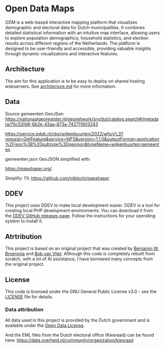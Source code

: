 # Open Data Maps

ODM is a web-based interactive mapping platform that visualizes demographic and electoral data for Dutch municipalities. It combines detailed statistical information with an intuitive map interface, allowing users to explore population demographics, household statistics, and election results across different regions of the Netherlands. The platform is designed to be user-friendly and accessible, providing valuable insights through dynamic visualizations and interactive features.

## Architecture

The aim for this application is to be easy to deploy on shared hosting webservers.
See [architecture.md](architecture.md) for more information.

## Data

Source gemeenten GeoJSon
https://nationaalgeoregister.nl/geonetwork/srv/dut/catalog.search#/metadata/70c52fd8-6b2e-42aa-873a-742711903243

https://service.pdok.nl/cbs/wijkenbuurten/2022/wfs/v1_0?request=GetFeature&service=WFS&version=1.1.0&outputFormat=application%2Fjson%3B%20subtype%3Dgeojson&typeName=wijkenbuurten:gemeenten

gemeenten.json GeoJSON simplified with:

https://mapshaper.org/

Simplify: 1%
https://github.com/mbloch/mapshaper

## DDEV

This project uses DDEV to make local development easier. DDEV is a tool for creating local PHP development environments. You can download it from the [DDEV GitHub releases page](https://github.com/drud/ddev/releases). Follow the instructions for your operating system to install it.

## Atrtribution  

This project is based on an original project that was created by [Benjamin W. Broersma](https://www.broersma.com) and [Bob van Vliet](www.bvvlt.nl). Although this code is completely rebuilt from scratch, with a lot of AI assistance, I have borrowed many concepts from the original project.

## License

This code is licensed under the GNU General Public License v3.0 - see the [LICENSE](LICENSE) file for details.

### Data attribution

All data used in this project is provided by the Dutch government and is available under the [Open Data License](https://www.pdok.nl/nl/over-pdok/open-data/open-data-licenties/open-data-licentie-gemeenten-wijken-buurten-2022).

And the EML files from the Dutch electoral office (Kiesraad) can be found here: https://data.overheid.nl/community/organization/kiesraad
